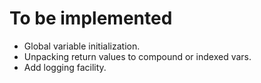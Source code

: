 # To be implemented
- Global variable initialization.
- Unpacking return values to compound or indexed vars.
- Add logging facility.

